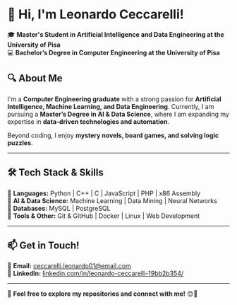 # 👋 Hi, I'm Leonardo Ceccarelli!  

🎓 **Master's Student in Artificial Intelligence and Data Engineering at the University of Pisa**  
💻 **Bachelor’s Degree in Computer Engineering at the University of Pisa**  

## 🔍 About Me  
I'm a **Computer Engineering graduate** with a strong passion for **Artificial Intelligence, Machine Learning, and Data Engineering**. Currently, I am pursuing a **Master’s Degree in AI & Data Science**, where I am expanding my expertise in **data-driven technologies and automation**.  

Beyond coding, I enjoy **mystery novels, board games, and solving logic puzzles**.  

---

## 🛠️ Tech Stack & Skills  
🔹 **Languages:** Python | C++ | C | JavaScript | PHP | x86 Assembly  
🔹 **AI & Data Science:** Machine Learning | Data Mining | Neural Networks  
🔹 **Databases:** MySQL | PostgreSQL  
🔹 **Tools & Other:** Git & GitHub | Docker | Linux | Web Development  

---

## 📫 Get in Touch!  
📩 **Email:** [ceccarelli.leonardo01@email.com](mailto:ceccarelli.leonardo01@email.com)  
🔗 **LinkedIn:** [linkedin.com/in/leonardo-ceccarelli-19bb2b354/](https://www.linkedin.com/in/leonardo-ceccarelli-19bb2b354/)

---

🔹 **Feel free to explore my repositories and connect with me!** 😊🚀
